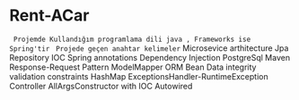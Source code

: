 # Rent-ACar
``` Projemde Kullandığım programlama dili java , Frameworks ise Spring'tir```
``` Projede geçen anahtar kelimeler```
    Microsevice arthitecture
    Jpa Repository
    IOC
    Spring annotations
    Dependency Injection
    PostgreSql
    Maven
    Response-Request Pattern
    ModelMapper 
    ORM
    Bean
    Data integrity
    validation constraints
    HashMap
    ExceptionsHandler-RuntimeException
    Controller
    AllArgsConstructor with IOC
    Autowired
    
    
